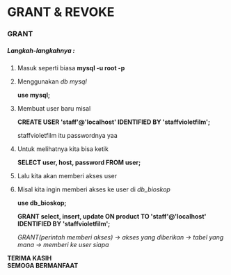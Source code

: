 <h1>GRANT & REVOKE</h1>
<h3>GRANT</h3>
<h5>Langkah-langkahnya :</h5>
<ol>
   <li>Masuk seperti biasa <b>mysql -u root -p</b></li>
   <li>
      <p>Menggunakan <i>db mysql</i></p>
      <p><b>use mysql;</b></p>
   </li>
   <li>
      <p>Membuat user baru misal</p>
      <p><b>CREATE USER 'staff'@'localhost' IDENTIFIED BY 'staffvioletfilm';</b></p>
      <p>staffvioletfilm itu passwordnya yaa</p>
   </li>
   <li>
      <p>Untuk melihatnya kita bisa ketik</p>
      <p><b>SELECT user, host, password FROM user;</b></p>
   </li>
   <li>
      <p>Lalu kita akan memberi akses user</p>
   </li>
   <li>
      <p>Misal kita ingin memberi akses ke user di <i>db_bioskop</i></p>
      <p><b>use db_bioskop;</b></p>
      <p><b>GRANT select, insert, update ON product TO 'staff'@'localhost' IDENTIFIED BY 'staffvioletfilm';</b></p>
       <p><i>GRANT(perintah memberi akses) -> akses yang diberikan -> tabel yang mana -> memberi ke user siapa</i></p>
   </li>
</ol>

__TERIMA KASIH<br>SEMOGA BERMANFAAT__
